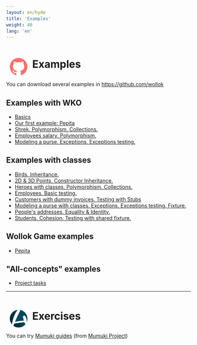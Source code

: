 ```yaml
---
layout: en/hyde
title: 'Examples'
weight: 40
lang: 'en'
---
```


<h1 style="padding: 10px;">
<img src="/images/github-octocat.svg" align="left" height="48" width="48" style="padding: 0px;"/>
&nbsp;&nbsp;Examples
</h1>
<p>You can download several examples in 
<a href="https://github.com/wollok">https://github.com/wollok</a>
</p>

## Examples with WKO

* [Basics](https://github.com/wollok/00-teaching)
* [Our first example: Pepita](https://github.com/wollok/01-intro-pepita)
* [Shrek. Polymorphism. Collections.](https://github.com/wollok/03-heroes-con-objetos)
* [Employees salary. Polymorphism.](https://github.com/wollok/03-polimorfismo-empanadasGimenez)
* [Modeling a purse. Exceptions. Exceptions testing.](https://github.com/wollok/07-excepciones-monedero)

## Examples with classes

* [Birds. Inheritance.](https://github.com/wollok/05-herencia-aves-pepita)
* [2D & 3D Points. Constructor Inheritance.](https://github.com/wollok/05-herencia-constructores)
* [Heroes with classes. Polymorphism. Collections.](https://github.com/wollok/06-heroes-con-clases)
* [Employees. Basic testing.](https://github.com/wollok/10-testing-empleados)
* [Customers with dummy invoices. Testing with Stubs](https://github.com/wollok/10-testing-cliente-stub)
* [Modeling a purse with classes. Exceptions. Exceptions testing. Fixture.](https://github.com/wollok/07-excepciones-monedero-clases)
* [People's addresses. Equality & Identity.](https://github.com/wollok/08-igualdad-identidad-domicilios)
* [Students. Cohesion. Testing with shared fixture.](https://github.com/wollok/08-cohesion-alumnos)

## Wollok Game examples

* [Pepita](https://github.com/wollok/pepita-game)

## "All-concepts" examples

* [Project tasks](https://github.com/wollok/15-examen-tareas)

<hr>

<h1 style="padding: 10px;"><img src="/images/mumuki.png" align="left" height="48" width="48" style="padding: 0px;"/>
&nbsp;&nbsp;Exercises</h1>

<p>You can try 
<a href="http://wollok.mumuki.io/">Mumuki guides</a> (from <a href="http://mumuki.org">Mumuki Project</a>)</p>
